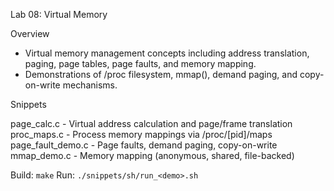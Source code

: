 Lab 08: Virtual Memory

Overview
- Virtual memory management concepts including address translation, paging, page tables, page faults, and memory mapping.
- Demonstrations of /proc filesystem, mmap(), demand paging, and copy-on-write mechanisms.

Snippets

page_calc.c - Virtual address calculation and page/frame translation
proc_maps.c - Process memory mappings via /proc/[pid]/maps
page_fault_demo.c - Page faults, demand paging, copy-on-write
mmap_demo.c - Memory mapping (anonymous, shared, file-backed)

Build: `make`
Run: `./snippets/sh/run_<demo>.sh`

